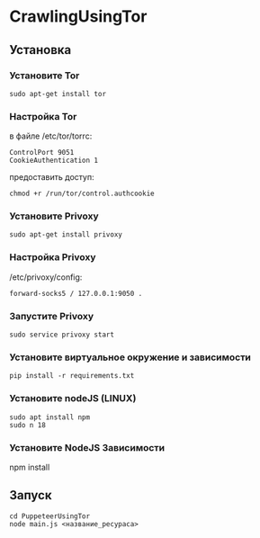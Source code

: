 # CrawlingUsingTor

## Установка

### Установите Tor
```
sudo apt-get install tor
```

### Настройка Tor
в файле /etc/tor/torrc:
```
ControlPort 9051
CookieAuthentication 1
```
предоставить доступ:
```
chmod +r /run/tor/control.authcookie
```

### Установите Privoxy
```
sudo apt-get install privoxy
```

### Настройка Privoxy
/etc/privoxy/config:
```
forward-socks5 / 127.0.0.1:9050 .
```

### Запустите Privoxy
```
sudo service privoxy start
```

### Установите виртуальное окружение и зависимости
```
pip install -r requirements.txt
```

### Установите nodeJS (LINUX)
```
sudo apt install npm
sudo n 18
```

### Установите NodeJS Зависимости
npm install

## Запуск

```
cd PuppeteerUsingTor
node main.js <название_ресураса>
```